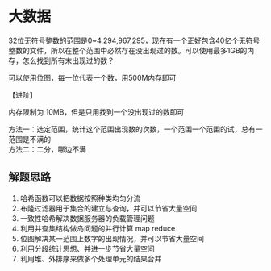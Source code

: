 # 大数据

32位无符号整数的范围是0~4,294,967,295，现在有一个正好包含40亿个无符号整数的文件，所以在整个范围中必然存在没出现过的数。可以使用最多1GB的内存，怎么找到所有末出现过的数？  

可以使用位图，每一位代表一个数，用500M内存即可

【进阶】  

内存限制为 10MB，但是只用找到一个没出现过的数即可  

方法一：选定范围，统计这个范围出现数的次数，一个范围一个范围的试，总有一范围是不满的  
方法二：二分，哪边不满  

## 解题思路

1. 哈希函数可以把数据按照种类均匀分流  
2. 布隆过滤器用于集合的建立与查询，并可以节省大量空间  
3. 一致性哈希解决数据服务器的负载管理问题  
4. 利用并查集结构做岛问题的并行计算  map reduce
5. 位图解决某一范围上数字的出现情况，并可以节省大量空间  
6. 利用分段统计思想、并进一步节省大量空间  
7. 利用堆、外排序来做多个处理单元的结果合并
